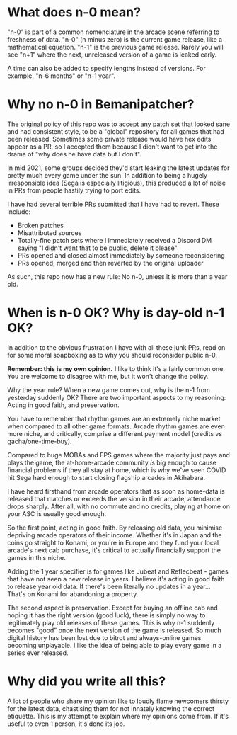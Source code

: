 # What does n-0 mean?
"n-0" is part of a common nomenclature in the arcade scene referring to
freshness of data. "n-0" (n minus zero) is the current game release, like a
mathematical equation. "n-1" is the previous game release. Rarely you will see
"n+1" where the next, unreleased version of a game is leaked early.

A time can also be added to specify lengths instead of versions. For example,
"n-6 months" or "n-1 year".

# Why no n-0 in Bemanipatcher?

The original policy of this repo was to accept any patch set that looked sane
and had consistent style, to be a "global" repository for all games that had
been released. Sometimes some private release would have hex edits appear as a
PR, so I accepted them because I didn't want to get into the drama of "why does
he have data but I don't".

In mid 2021, some groups decided they'd start leaking the latest updates for
pretty much every game under the sun. In addition to being a hugely
irresponsible idea (Sega is especially litigious), this produced a lot of noise
in PRs from people hastily trying to port edits.

I have had several terrible PRs submitted that I have had to revert. These
include:
- Broken patches
- Misattributed sources
- Totally-fine patch sets where I immediately received a Discord DM saying "I
  didn't want that to be public, delete it please"
- PRs opened and closed almost immediately by someone reconsidering
- PRs opened, merged and then reverted by the original uploader

As such, this repo now has a new rule: No n-0, unless it is more than a year
old.

# When is n-0 OK? Why is day-old n-1 OK?
In addition to the obvious frustration I have with all these junk PRs, read on
for some moral soapboxing as to why you should reconsider public n-0.

**Remember: this is my own opinion.** I like to think it's a fairly common one. You are welcome to disagree with me, but it won't change the policy.

Why the year rule? When a new game comes out, why is the n-1 from yesterday
suddenly OK? There are two important aspects to my reasoning: Acting in good
faith, and preservation.

You have to remember that rhythm games are an extremely niche market when
compared to all other game formats. Arcade rhythm games are even more niche, and
critically, comprise a different payment model (credits vs gacha/one-time-buy).

Compared to huge MOBAs and FPS games where the majority just pays and plays the
game, the at-home-arcade community *is* big enough to cause financial problems
if they all stay at home, which is why we've seen COVID hit Sega hard enough to
start closing flagship arcades in Akihabara.

I have heard firsthand from arcade operators that as soon as home-data is
released that matches or exceeds the version in their arcade, attendance drops
sharply. After all, with no commute and no credits, playing at home on your ASC
is usually good enough.

So the first point, acting in good faith. By releasing old data, you minimise
depriving arcade operators of their income. Whether it's in Japan and the coins
go straight to Konami, or you're in Europe and they fund your local arcade's
next cab purchase, it's critical to actually financially support the games in
this niche.

Adding the 1 year specifier is for games like Jubeat and Reflecbeat - games that
have not seen a new release in years. I believe it's acting in good faith to
release year old data. If there's been literally no updates in a year... That's
on Konami for abandoning a property.

The second aspect is preservation. Except for buying an offline cab and hoping
it has the right version (good luck), there is simply no way to legitimately
play old releases of these games. This is why n-1 suddenly becomes "good" once
the next version of the game is released. So much digital history has been lost
due to bitrot and always-online games becoming unplayable. I like the idea of
being able to play every game in a series ever released.

# Why did you write all this?
A lot of people who share my opinion like to loudly flame newcomers thirsty for
the latest data, chastising them for not innately knowing the correct etiquette.
This is my attempt to explain where my opinions come from. If it's useful to
even 1 person, it's done its job.
